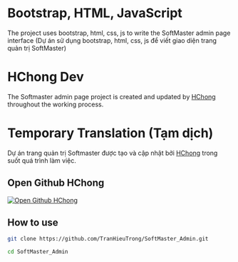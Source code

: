 # Bootstrap, HTML, JavaScript

The project uses bootstrap, html, css, js to write the SoftMaster admin page interface
(Dự án sử dụng bootstrap, html, css, js để viết giao diện trang quản trị SoftMaster)

# HChong Dev

The Softmaster admin page project is created and updated by [HChong](https://www.facebook.com/PROFILE.FB.HChong2004) throughout the working process.

# Temporary Translation (Tạm dịch)

Dự án trang quản trị Softmaster được tạo và cập nhật bởi [HChong](https://www.facebook.com/PROFILE.FB.HChong2004) trong suốt quá trình làm việc.

## Open Github HChong

[![Open Github HChong](https://developer.stackblitz.com/img/open_in_stackblitz.svg)](https://github.com/TranHieuTrong)

## How to use

```sh
git clone https://github.com/TranHieuTrong/SoftMaster_Admin.git
```

```sh
cd SoftMaster_Admin
```
